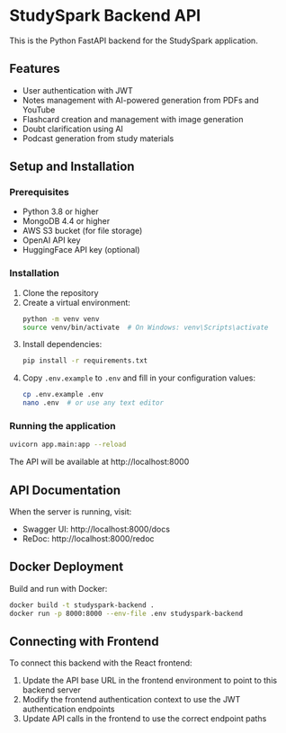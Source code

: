 
# StudySpark Backend API

This is the Python FastAPI backend for the StudySpark application.

## Features

- User authentication with JWT
- Notes management with AI-powered generation from PDFs and YouTube
- Flashcard creation and management with image generation
- Doubt clarification using AI
- Podcast generation from study materials

## Setup and Installation

### Prerequisites

- Python 3.8 or higher
- MongoDB 4.4 or higher
- AWS S3 bucket (for file storage)
- OpenAI API key
- HuggingFace API key (optional)

### Installation

1. Clone the repository
2. Create a virtual environment:
   ```bash
   python -m venv venv
   source venv/bin/activate  # On Windows: venv\Scripts\activate
   ```
3. Install dependencies:
   ```bash
   pip install -r requirements.txt
   ```
4. Copy `.env.example` to `.env` and fill in your configuration values:
   ```bash
   cp .env.example .env
   nano .env  # or use any text editor
   ```

### Running the application

```bash
uvicorn app.main:app --reload
```

The API will be available at http://localhost:8000

## API Documentation

When the server is running, visit:
- Swagger UI: http://localhost:8000/docs
- ReDoc: http://localhost:8000/redoc

## Docker Deployment

Build and run with Docker:

```bash
docker build -t studyspark-backend .
docker run -p 8000:8000 --env-file .env studyspark-backend
```

## Connecting with Frontend

To connect this backend with the React frontend:

1. Update the API base URL in the frontend environment to point to this backend server
2. Modify the frontend authentication context to use the JWT authentication endpoints
3. Update API calls in the frontend to use the correct endpoint paths
